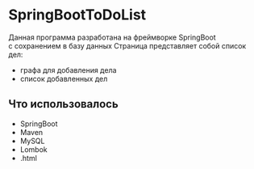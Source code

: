 # SpringBootToDoList
Данная программа разработана на фреймворке SpringBoot\
с сохранением в базу данных
Страница представляет собой список дел:
* графа для добавления дела
* список добавленных дел
## Что использовалось
* SpringBoot
* Maven
* MySQL
* Lombok
* .html
